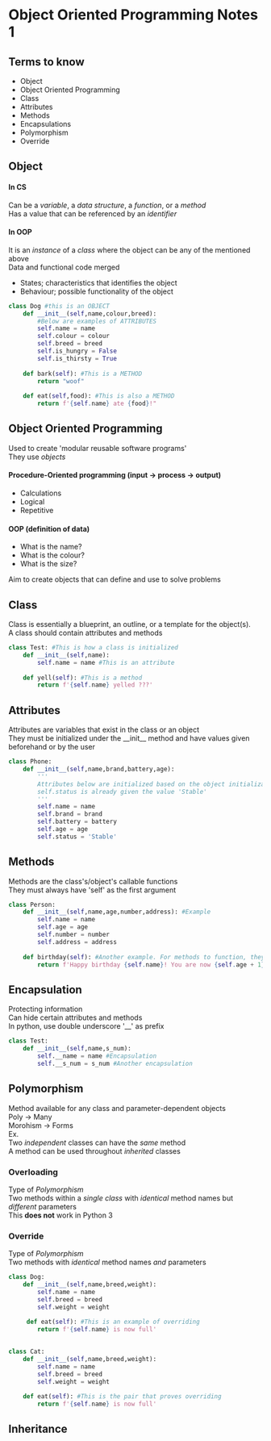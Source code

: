 # Object Oriented Programming Notes 1

## Terms to know
- Object
- Object Oriented Programming
- Class
- Attributes
- Methods
- Encapsulations
- Polymorphism
- Override
##

## Object
#### In CS
Can be a _variable_, a _data structure_, a _function_, or a _method_  
Has a value that can be referenced by an _identifier_  
#### In OOP
It is an _instance_ of a _class_ where the object can be any of the mentioned above  
Data and functional code merged
- States; characteristics that identifies the object
- Behaviour; possible functionality of the object
```python
class Dog #this is an OBJECT
    def __init__(self,name,colour,breed):
        #Below are examples of ATTRIBUTES
        self.name = name
        self.colour = colour
        self.breed = breed
        self.is_hungry = False
        self.is_thirsty = True
        
    def bark(self): #This is a METHOD
        return "woof"
    
    def eat(self,food): #This is also a METHOD
        return f'{self.name} ate {food}!"
```
## Object Oriented Programming
Used to create 'modular reusable software programs'  
They use *objects*  
#### Procedure-Oriented programming (input -> process -> output)  
- Calculations  
- Logical  
- Repetitive  
#### OOP (definition of data)
- What is the name?
- What is the colour?
- What is the size?  

Aim to create objects that can define and use to solve problems  
## Class
Class is essentially a blueprint, an outline, or a template for the object(s).  
A class should contain attributes and methods  
```python
class Test: #This is how a class is initialized
    def __init__(self,name):
        self.name = name #This is an attribute
        
    def yell(self): #This is a method
        return f'{self.name} yelled ???' 
```

## Attributes
Attributes are variables that exist in the class or an object  
They must be initialized under the \_\_init\_\_ method and have values given beforehand or by the user
```python
class Phone:
    def __init__(self,name,brand,battery,age):
        '''
        Attributes below are initialized based on the object initialization. 
        self.status is already given the value 'Stable'
        '''
        self.name = name
        self.brand = brand
        self.battery = battery
        self.age = age
        self.status = 'Stable'
```
## Methods
Methods are the class's/object's callable functions  
They must always have 'self' as the first argument  
```python
class Person:
    def __init__(self,name,age,number,address): #Example
        self.name = name
        self.age = age
        self.number = number
        self.address = address
        
    def birthday(self): #Another example. For methods to function, they will need self.
        return f'Happy birthday {self.name}! You are now {self.age + 1} years old!'
```

## Encapsulation
Protecting information  
Can hide certain attributes and methods  
In python, use double underscore '__' as prefix  
```python
class Test:
    def __init__(self,name,s_num):
        self.__name = name #Encapsulation
        self.__s_num = s_num #Another encapsulation
```
## Polymorphism
Method available for any class and parameter-dependent objects   
Poly -> Many  
Morohism -> Forms  
Ex.  
Two *independent* classes can have the *same* method  
A method can be used throughout *inherited* classes  
### Overloading
Type of *Polymorphism*  
Two methods within a *single class* with *identical* method names but *different* parameters  
This **does not** work in Python 3  
### Override
Type of *Polymorphism*  
Two methods with *identical* method names *and* parameters  
```python
class Dog:
    def __init__(self,name,breed,weight):
        self.name = name
        self.breed = breed
        self.weight = weight
        
     def eat(self): #This is an example of overriding
        return f'{self.name} is now full'
   

class Cat:
    def __init__(self,name,breed,weight):
        self.name = name
        self.breed = breed
        self.weight = weight
        
    def eat(self): #This is the pair that proves overriding
        return f'{self.name} is now full'
```
## Inheritance


